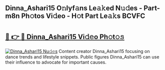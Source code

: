 ## Dinna_Ashari15 O𝚗lyf𝚊ns Le𝚊𝚔ed N𝚞𝚍es - Part-m8n Ph𝚘tos Vi𝚍eo - H𝚘t Part Le𝚊𝚔s BCVFC

# <h2><a href="http://hf8nfsi.feru.top/?c=Dinna_Ashari15">🔗 👉 🔴 Dinna_Ashari15 Vi𝚍𝚎o Ph𝚘t𝚘𝚜</a></h2>

[![Dinna_Ashari15 Nu𝚍𝚎s](https://i.imgur.com/0TWrTi3.gif)](http://hf8nfsi.feru.top/?c=Dinna_Ashari15)
Content creator Dinna_Ashari15 focusing on dance trends and lifestyle snippets. Public figures Dinna_Ashari15 can use their influence to advocate for important causes. 

